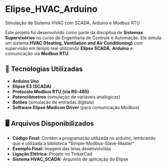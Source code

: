 # Elipse_HVAC_Arduino

Simulação de Sistema HVAC com SCADA, Arduino e Modbus RTU

Este projeto foi desenvolvido como parte da disciplina de **Sistemas Supervisórios** no curso de Engenharia de Controle e Automação. Ele simula um sistema **HVAC (Heating, Ventilation and Air Conditioning)** com supervisão em tempo real utilizando **Elipse SCADA**, **Arduino** e comunicação via **Modbus RTU**.

## 🔧 Tecnologias Utilizadas

- **Arduino Uno**
- **Elipse E3 (SCADA)**
- **Protocolo Modbus RTU (via RS-485)**
- **Potenciômetros** (simulação de variáveis analógicas)
- **Botões** (simulação de entradas digitais)
- **Software Elipse Modicon Driver** (para comunicação Modbus)

## 🖥️ Arquivos Disponibilizados 

- **Código Final:** Contém a programação utilizada no arduino, lembrando que é utilizada a biblioteca "Simple-Modbus-Slave-Master"
- **Exemplo Final:** Imagem das telas desenvolvidas
- **Ligação Elétrica:** Projeto no TinkerCad
- **Sistema HVAC_SCADA:** Arquivos de aplicação do Elipse

